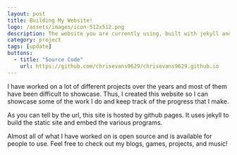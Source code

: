 ```yaml
---
layout: post
title: Building My Website!
logo: /assets/images/icon-512x512.png
description: The website you are currently using, built with jekyll and hosted with github pages.
category: project
tags: [update]
buttons:
  - title: "Source Code"
    url: https://github.com/chrisevans9629/chrisevans9629.github.io
---
```


I have worked on a lot of different projects over the years and most of them have been difficult to showcase.  Thus, I created this website so I can showcase some of the work I do and keep track of the progress that I make.

As you can tell by the url, this site is hosted by github pages.  It uses jekyll to build the static site and embed the various programs.

Almost all of what I have worked on is open source and is available for people to use.  Feel free to check out my blogs, games, projects, and music!
